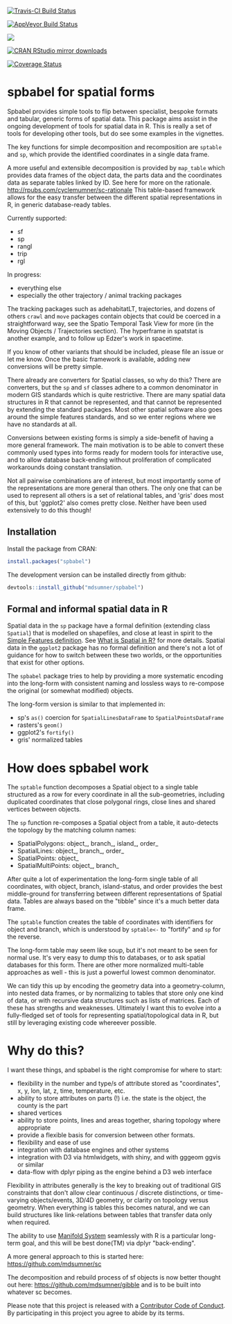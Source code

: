 
<!-- README.md is generated from README.Rmd. Please edit that file -->
[![Travis-CI Build Status](https://travis-ci.org/mdsumner/spbabel.svg?branch=master)](https://travis-ci.org/mdsumner/spbabel)

[![AppVeyor Build Status](https://ci.appveyor.com/api/projects/status/github/mdsumner/spbabel?branch=master&svg=true)](https://ci.appveyor.com/project/mdsumner/spbabel)

[![](http://www.r-pkg.org/badges/version/spbabel)](http://www.r-pkg.org/pkg/spbabel)

[![CRAN RStudio mirror downloads](http://cranlogs.r-pkg.org/badges/spbabel)](http://www.r-pkg.org/pkg/spbabel)

[![Coverage Status](https://img.shields.io/codecov/c/github/mdsumner/spbabel/master.svg)](https://codecov.io/github/mdsumner/spbabel?branch=master)

spbabel for spatial forms
=========================

Spbabel provides simple tools to flip between specialist, bespoke formats and tabular, generic forms of spatial data. This package aims assist in the ongoing development of tools for spatial data in R. This is really a set of tools for developing other tools, but do see some examples in the vignettes.

The key functions for simple decomposition and recomposition are `sptable` and `sp`, which provide the identified coordinates in a single data frame.

A more useful and extensible decomposition is provided by `map_table` which provides data frames of the object data, the parts data and the coordinates data as separate tables linked by ID. See here for more on the rationale. <http://rpubs.com/cyclemumner/sc-rationale> This table-based framework allows for the easy transfer between the different spatial representations in R, in generic database-ready tables.

Currently supported:

-   sf
-   sp
-   rangl
-   trip
-   rgl

In progress:

-   everything else
-   especially the other trajectory / animal tracking packages

The tracking packages such as adehabitatLT, trajectories, and dozens of others `crawl` and `move` packages contain objects that could be coerced in a straightforward way, see the Spatio Temporal Task View for more (in the Moving Objects / Trajectories section). The hyperframe in spatstat is another example, and to follow up Edzer's work in spacetime.

If you know of other variants that should be included, please file an issue or let me know. Once the basic framework is available, adding new conversions will be pretty simple.

There already are converters for Spatial classes, so why do this? There are converters, but the `sp` and `sf` classes adhere to a common denominator in modern GIS standards which is quite restrictive. There are many spatial data structures in R that cannot be represented, and that cannot be represented by extending the standard packages. Most other spatial software also goes around the simple features standards, and so we enter regions where we have no standards at all.

Conversions between existing forms is simply a side-benefit of having a more general framework. The main motivation is to be able to convert these commonly used types into forms ready for modern tools for interactive use, and to allow database back-ending without proliferation of complicated workarounds doing constant translation.

Not all pairwise combinations are of interest, but most importantly some of the representations are more general than others. The only one that can be used to represent all others is a set of relational tables, and 'gris' does most of this, but 'ggplot2' also comes pretty close. Neither have been used extensively to do this though!

Installation
------------

Install the package from CRAN:

``` r
install.packages("spbabel")
```

The development version can be installed directly from github:

``` r
devtools::install_github("mdsumner/spbabel")
```

Formal and informal spatial data in R
-------------------------------------

Spatial data in the `sp` package have a formal definition (extending class `Spatial`) that is modelled on shapefiles, and close at least in spirit to the [Simple Features definition](https://github.com/edzer/sfr). See [What is Spatial in R?](https://github.com/mdsumner/spbabel/wiki/What-is-Spatial-in-R) for more details. Spatial data in the `ggplot2` package has no formal definition and there's not a lot of guidance for how to switch between these two worlds, or the opportunities that exist for other options.

The `spbabel` package tries to help by providing a more systematic encoding into the long-form with consistent naming and lossless ways to re-compose the original (or somewhat modified) objects.

The long-form version is similar to that implemented in:

-   sp's `as()` coercion for `SpatialLinesDataFrame` to `SpatialPointsDataFrame`
-   rasters's `geom()`
-   ggplot2's `fortify()`
-   gris' normalized tables

How does spbabel work
=====================

The `sptable` function decomposes a Spatial object to a single table structured as a row for every coordinate in all the sub-geometries, including duplicated coordinates that close polygonal rings, close lines and shared vertices between objects.

The `sp` function re-composes a Spatial object from a table, it auto-detects the topology by the matching column names:

-   SpatialPolygons: object\_, branch\_, island\_, order\_
-   SpatialLines: object\_, branch\_, order\_
-   SpatialPoints: object\_
-   SpatialMultiPoints: object\_, branch\_

After quite a lot of experimentation the long-form single table of all coordinates, with object, branch, island-status, and order provides the best middle-ground for transferring between different representations of Spatial data. Tables are always based on the "tibble" since it's a much better data frame.

The `sptable` function creates the table of coordinates with identifiers for object and branch, which is understood by `sptable<-` to "fortify" and `sp` for the reverse.

The long-form table may seem like soup, but it's not meant to be seen for normal use. It's very easy to dump this to databases, or to ask spatial databases for this form. There are other more normalized multi-table approaches as well - this is just a powerful lowest common denominator.

We can tidy this up by encoding the geometry data into a geometry-column, into nested data frames, or by normalizing to tables that store only one kind of data, or with recursive data structures such as lists of matrices. Each of these has strengths and weaknesses. Ultimately I want this to evolve into a fully-fledged set of tools for representing spatial/topological data in R, but still by leveraging existing code whereever possible.

Why do this?
============

I want these things, and spbabel is the right compromise for where to start:

-   flexibility in the number and type/s of attribute stored as "coordinates", x, y, lon, lat, z, time, temperature, etc.
-   ability to store attributes on parts (!) i.e. the state is the object, the county is the part
-   shared vertices
-   ability to store points, lines and areas together, sharing topology where appropriate
-   provide a flexible basis for conversion between other formats.
-   flexibility and ease of use
-   integration with database engines and other systems
-   integration with D3 via htmlwidgets, with shiny, and with gggeom ggvis or similar
-   data-flow with dplyr piping as the engine behind a D3 web interface

Flexibility in attributes generally is the key to breaking out of traditional GIS constraints that don't allow clear continuous / discrete distinctions, or time-varying objects/events, 3D/4D geometry, or clarity on topology versus geometry. When everything is tables this becomes natural, and we can build structures like link-relations between tables that transfer data only when required.

The ability to use [Manifold System](http://www.georeference.org/doc/manifold.htm) seamlessly with R is a particular long-term goal, and this will be best done(TM) via dplyr "back-ending".

A more general approach to this is started here: <https://github.com/mdsumner/sc>

The decomposition and rebuild process of sf objects is now better thought out here: <https://github.com/mdsumner/gibble> and is to be built into whatever sc becomes.

Please note that this project is released with a [Contributor Code of Conduct](CONDUCT.md). By participating in this project you agree to abide by its terms.
